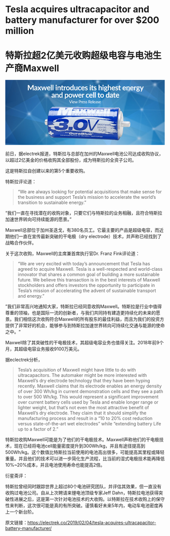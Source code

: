 # Tesla acquires ultracapacitor and battery manufacturer for over $200 million
# 特斯拉超2亿美元收购超级电容与电池生产商Maxwell

![](20190207-Tesla-Maxwell.jpg)

前日，据electrek报道，特斯拉与总部在加州的Maxwell电池公司达成收购协议，以超过2亿美金的价格收购其全部股份，成为特斯拉的全资子公司。

这是特斯拉自创建以来的第5个重要收购。

特斯拉评论道：

> “We are always looking for potential acquisitions that make sense for the business and support Tesla’s mission to accelerate the world’s transition to sustainable energy.”

“我们一直在寻找潜在的收购对象，只要它们与特斯拉的业务相融，且符合特斯拉加速世界转向可持续能源的愿景。”

Maxwell总部位于加州圣迭戈，有380名员工。它最主要的产品是超级电容，而近期他们一直在宣传最新突破的干电极（dry electrode）技术，并声称已经找到了战略合作伙伴。

关于这次收购，Maxwell的主席兼首席执行官Dr. Franz Fink评论道：

> “We are very excited with today’s announcement that Tesla has agreed to acquire Maxwell. Tesla is a well-respected and world-class innovator that shares a common goal of building a more sustainable future. We believe this transaction is in the best interests of Maxwell stockholders and offers investors the opportunity to participate in Tesla’s mission of accelerating the advent of sustainable transport and energy.”

”我们非常高兴地通知大家，特斯拉已经同意收购Maxwell。特斯拉是行业中值得尊重的领袖，也是国际一流的创新者，与我们共同持有建造更持续化的未来的愿景。我们相信这次收购符合Maxwell的所有股东的最佳利益，而且为我们的投资方提供了非常好的机会，能够参与到特斯拉加速世界转向可持续化交通与能源的使命之中。“

Maxwell除了其突破性的干电极技术，其超级电容业务也值得关注。2018年前9个月，其超级电容业务报收9100万美元。

据eclectrek分析，

> Tesla’s acquisition of Maxwell might have little to do with ultracapacitors. The automaker might be more interested with Maxwell’s dry electrode technology that they have been hyping recently. Maxwell claims that its electrode enables an energy density of over 300 Wh/kg in current demonstration cells and they see a path to over 500 Wh/kg. This would represent a significant improvement over current battery cells used by Tesla and enable longer range or lighter weight, but that’s not even the most attractive benefit of Maxwell’s dry electrode. They claim that it should simplify the manufacturing process and result in a “10 to 20% cost reduction versus state-of-the-art wet electrodes” while “extending battery Life up to a factor of 2.”

特斯拉收购Maxwell可能是为了他们的干电极技术。Maxwell声称他们的干电极技术，现在已经将电池cell能量密度提升到300Wh/kg，并且有途径提高到500Wh/kg。这个数值比特斯拉当前使用的电池高出很多，可能提高其里程或降轻重量。并且他们的技术可以进一步简化生产流程，比当前的湿式电极技术能再降低10%~20%成本，并且电池使用寿命也能提高2倍。

衍星斋评：

特斯拉曾经同时跟踪世界上超过80个电池研究团队，并评估其效果，但一直没有收购过电池公司。自从上次聘请来锂电池顶级专家Jeff Dahn，特斯拉电池获得突破性进展之后，这是第一次针对电池技术的大收购。以特斯拉在技术收购上的保守性来判断，这次很可能是真的有所突破。谨慎看好未来5年内，电动车电池密度再上一个新台阶。

原文链接：https://electrek.co/2019/02/04/tesla-acquires-ultracapacitor-battery-manufacturer/